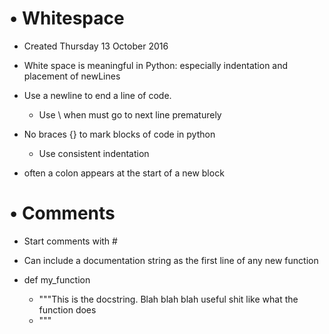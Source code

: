 # • Whitespace

* Created Thursday 13 October 2016



* White space is meaningful in Python: especially indentation and placement of newLines



* Use a newline to end a line of code.
	* Use \ when must go to next line prematurely
* No braces {} to mark blocks of code in python
	* Use consistent indentation
* often a colon appears at the start of a new block


• Comments
==========


* Start comments with #



* Can include a documentation string as the first line of any new function



* def my_function
	* """This is the docstring. Blah blah blah useful shit like what the function does
	* """




